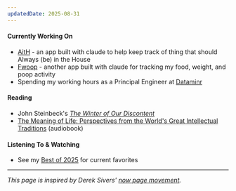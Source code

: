 ```yaml
---
updatedDate: 2025-08-31
---
```


#### Currently Working On

- [AitH](https://aith.umyeah.dev) - an app built with claude to help keep track of thing that should Always (be) in the House
- [Fwoop](https://fwoop.umyeah.dev) - another app built with claude for tracking my food, weight, and poop activity
- Spending my working hours as a Principal Engineer at [Dataminr](https://www.dataminr.com)

#### Reading

- John Steinbeck's [*The Winter of Our Discontent*](https://www.goodreads.com/book/show/4796.The_Winter_of_Our_Discontent)
- [The Meaning of Life: Perspectives from the World's Great Intellectual Traditions](https://www.audible.com/pd/The-Meaning-of-Life-Perspectives-from-the-Worlds-Great-Intellectual-Traditions-Audiobook/B00DJBVRMM) (audiobook)

#### Listening To & Watching

- See my <a href="/posts/best-of-2025" target="_self">Best of 2025</a> for current favorites

---

*This page is inspired by Derek Sivers' [now page movement](https://nownownow.com/about).*